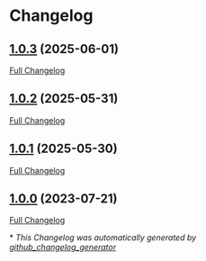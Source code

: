 # Changelog

## [1.0.3](https://github.com/GameFrameX/com.gameframex.unity.readassets/tree/1.0.3) (2025-06-01)

[Full Changelog](https://github.com/GameFrameX/com.gameframex.unity.readassets/compare/1.0.2...1.0.3)

## [1.0.2](https://github.com/GameFrameX/com.gameframex.unity.readassets/tree/1.0.2) (2025-05-31)

[Full Changelog](https://github.com/GameFrameX/com.gameframex.unity.readassets/compare/1.0.1...1.0.2)

## [1.0.1](https://github.com/GameFrameX/com.gameframex.unity.readassets/tree/1.0.1) (2025-05-30)

[Full Changelog](https://github.com/GameFrameX/com.gameframex.unity.readassets/compare/1.0.0...1.0.1)

## [1.0.0](https://github.com/GameFrameX/com.gameframex.unity.readassets/tree/1.0.0) (2023-07-21)

[Full Changelog](https://github.com/GameFrameX/com.gameframex.unity.readassets/compare/d49da822ea290f5b12f49ee0036849a4c1920be2...1.0.0)



\* *This Changelog was automatically generated by [github_changelog_generator](https://github.com/github-changelog-generator/github-changelog-generator)*
